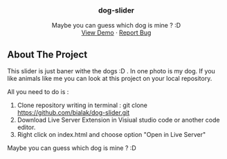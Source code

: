 <div align="center">

<h3 align="center">dog-slider</h3>

  <p align="center">
  Maybe you can guess which dog is mine ? :D
    <br />
    <a href="https://bialak.github.io/dog-slider/">View Demo</a>
    ·
    <a href="https://github.com/bialak/dog-slider/issues/new">Report Bug</a>
  </p>
</div>

## About The Project




This slider is just baner withe the dogs :D . In one photo is my dog. If you like animals like me you can look at this project on your local repository.



All you need to do is : 
1. Clone repository writing in terminal : git clone https://github.com/bialak/dog-slider.git
2. Download Live Server Extension in Visiual studio code or another code editor.
3. Right click on index.html and choose option "Open in Live Server"

Maybe you can guess which dog is mine ? :D

